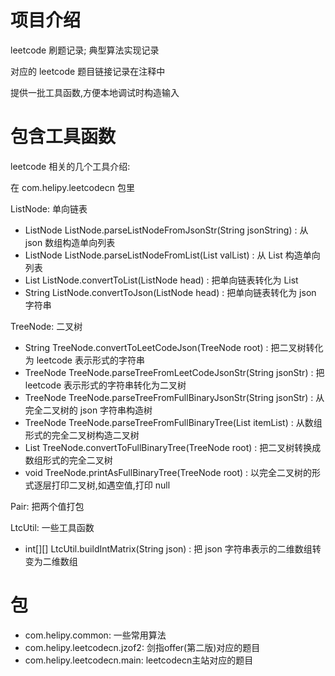 # 项目介绍

leetcode 刷题记录; 典型算法实现记录

对应的 leetcode 题目链接记录在注释中

提供一批工具函数,方便本地调试时构造输入

# 包含工具函数

leetcode 相关的几个工具介绍:

在 com.helipy.leetcodecn 包里

ListNode: 单向链表

- ListNode ListNode.parseListNodeFromJsonStr(String jsonString) : 从 json 数组构造单向列表
- ListNode ListNode.parseListNodeFromList(List<Integer> valList) : 从 List<Integer> 构造单向列表
- List<Integer> ListNode.convertToList(ListNode head) : 把单向链表转化为 List
- String ListNode.convertToJson(ListNode head) : 把单向链表转化为 json 字符串

TreeNode: 二叉树

- String TreeNode.convertToLeetCodeJson(TreeNode root) : 把二叉树转化为 leetcode 表示形式的字符串
- TreeNode TreeNode.parseTreeFromLeetCodeJsonStr(String jsonStr) : 把 leetcode 表示形式的字符串转化为二叉树
- TreeNode TreeNode.parseTreeFromFullBinaryJsonStr(String jsonStr) : 从完全二叉树的 json 字符串构造树
- TreeNode TreeNode.parseTreeFromFullBinaryTree(List<Integer> itemList) : 从数组形式的完全二叉树构造二叉树
- List<Integer> TreeNode.convertToFullBinaryTree(TreeNode root) : 把二叉树转换成数组形式的完全二叉树
- void TreeNode.printAsFullBinaryTree(TreeNode root) : 以完全二叉树的形式逐层打印二叉树,如遇空值,打印 null

Pair: 把两个值打包

LtcUtil: 一些工具函数

- int[][] LtcUtil.buildIntMatrix(String json) : 把 json 字符串表示的二维数组转变为二维数组

# 包

- com.helipy.common: 一些常用算法
- com.helipy.leetcodecn.jzof2: 剑指offer(第二版)对应的题目
- com.helipy.leetcodecn.main: leetcodecn主站对应的题目

